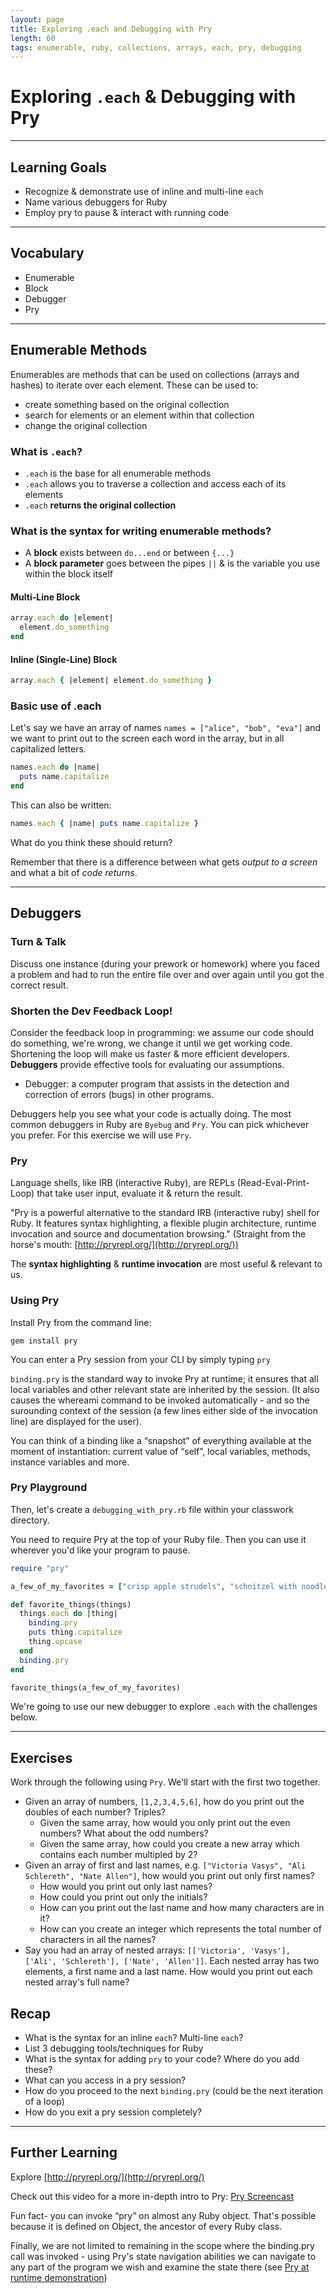 ```yaml
---
layout: page
title: Exploring .each and Debugging with Pry
length: 60
tags: enumerable, ruby, collections, arrays, each, pry, debugging
---
```


# Exploring `.each` & Debugging with Pry

***

## Learning Goals

* Recognize & demonstrate use of inline and multi-line `each`
* Name various debuggers for Ruby
* Employ pry to pause & interact with running code

<!-- * Learn how to use a debugger to pause and interact with running code
* Understand how to use single-line and multi-line each -->

<!-- [slides](../slides/debugging_with_pry) -->
***

## Vocabulary 
* Enumerable
* Block
* Debugger
* Pry

***

## Enumerable Methods

Enumerables are methods that can be used on collections (arrays and hashes) to iterate over each element.
These can be used to: 

* create something based on the original collection
* search for elements or an element within that collection
* change the original collection

### What is `.each`?

* `.each` is the base for all enumerable methods
* `.each` allows you to traverse a collection and access each of its elements
* `.each` **returns the original collection**

### What is the syntax for writing enumerable methods?

* A **block** exists between `do...end` or between `{...}`
* A **block parameter** goes between the pipes `||` & is the variable you use within the block itself

#### Multi-Line Block

```ruby
array.each do |element|
  element.do_something
end
```

#### Inline (Single-Line) Block

```ruby
array.each { |element| element.do_something }
```

### Basic use of .each

Let's say we have an array of names `names = ["alice", "bob", "eva"]` and we want to print out to the screen
each word in the array, but in all capitalized letters.

```ruby
names.each do |name|
  puts name.capitalize
end
```

This can also be written:

```ruby
names.each { |name| puts name.capitalize }
```

What do you think these should return?

Remember that there is a difference between what gets *output to a screen* and what a bit of *code returns*.

***

## Debuggers

### Turn & Talk

Discuss one instance (during your prework or homework) where you faced a problem and had to run the entire file over and over again until you got the correct result.


### Shorten the Dev Feedback Loop!

Consider the feedback loop in programming: we assume our code should do something, we're wrong, we change it until we get working code. Shortening the loop will make us faster & more efficient developers. **Debuggers** provide effective tools for evaluating our assumptions.

* Debugger: a computer program that assists in the detection and correction of errors (bugs) in other programs.

Debuggers help you see what your code is actually doing. The most common debuggers in Ruby are `Byebug` and `Pry`. You can pick whichever you prefer. For this exercise we will use `Pry`.

### Pry

Language shells, like IRB (interactive Ruby), are REPLs (Read-Eval-Print-Loop) that take user input, evaluate it & return the result.

"Pry is a powerful alternative to the standard IRB (interactive ruby) shell for Ruby. It features syntax highlighting, a flexible plugin architecture, runtime invocation and source and documentation browsing." (Straight from the horse's mouth: [http://pryrepl.org/](http://pryrepl.org/))

The **syntax highlighting** & **runtime invocation** are most useful & relevant to us.

### Using Pry

Install Pry from the command line:
```
gem install pry
```

You can enter a Pry session from your CLI by simply typing `pry`

`binding.pry` is the standard way to invoke Pry at runtime; it ensures that all local variables and other relevant state are inherited by the session. (It also causes the whereami command to be invoked automatically - and so the surounding context of the session (a few lines either side of the invocation line) are displayed for the user).

You can think of a binding like a “snapshot” of everything available at the moment of instantiation: current value of “self”, local variables, methods, instance variables and more. 

### Pry Playground

Then, let's create a `debugging_with_pry.rb` file within your classwork directory.

You need to require Pry at the top of your Ruby file. Then you can use it wherever you'd like your program to pause.

```ruby
require "pry"

a_few_of_my_favorites = ["crisp apple strudels", "schnitzel with noodles", "wild geese that fly with the moon on their wings"]

def favorite_things(things)
  things.each do |thing|
    binding.pry
    puts thing.capitalize
    thing.upcase
  end
  binding.pry
end

favorite_things(a_few_of_my_favorites)
```

We're going to use our new debugger to explore `.each` with the challenges below.

<!-- Let's use [this gist](https://gist.github.com/jmejia/04924190362f64fc49ab) as a guide. -->

***

## Exercises

Work through the following using `Pry`. We'll start with the first two together.

* Given an array of numbers, `[1,2,3,4,5,6]`, how do you print out the
doubles of each number? Triples?
  * Given the same array, how would you only print out the even numbers?
  What about the odd numbers?
  * Given the same array, how could you create a new array which contains each number multipled by 2?
* Given an array of first and last names, e.g. `["Victoria Vasys", "Ali Schlereth", "Nate Allen"]`, how would you print out only first names?
  * How would you print out only last names?
  * How could you print out only the initials?
  * How can you print out the last name and how many characters are in it?
  * How can you create an integer which represents the total number of characters in all the names?
* Say you had an array of nested arrays: `[['Victoria', 'Vasys'], ['Ali', 'Schlereth'], ['Nate', 'Allen']]`. Each nested array has two elements, a first name and a last name. How would you print out each nested array's full name?

## Recap

* What is the syntax for an inline `each`? Multi-line `each`?
* List 3 debugging tools/techniques for Ruby
* What is the syntax for adding `pry` to your code? Where do you add these?
* What can you access in a pry session?
* How do you proceed to the next `binding.pry` (could be the next iteration of a loop)
* How do you exit a pry session completely?

***

## Further Learning

Explore [http://pryrepl.org/](http://pryrepl.org/)

Check out this video for a more in-depth intro to Pry: [Pry Screencast](https://vimeo.com/26391171)

Fun fact- you can invoke “pry” on almost any Ruby object. That's possible because it is defined on Object, the ancestor of every Ruby class.

Finally, we are not limited to remaining in the scope where the binding.pry call was invoked - using Pry's state navigation abilities we can navigate to any part of the program we wish and examine the state there (see [Pry at runtime demonstration](https://vimeo.com/23634437))
